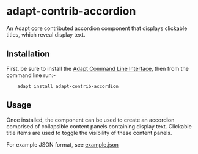 adapt-contrib-accordion
===================

An Adapt core contributed accordion component that displays clickable titles, which reveal display text.

Installation
------------

First, be sure to install the [Adapt Command Line Interface](https://github.com/cajones/adapt-cli), then from the command line run:-

		adapt install adapt-contrib-accordion

Usage
-----
Once installed, the component can be used to create an accordion comprised of collapsible content panels containing display text.
Clickable title items are used to toggle the visibility of these content panels.

For example JSON format, see [example.json](https://github.com/adaptlearning/adapt-contrib-accordion/blob/master/example.json)
